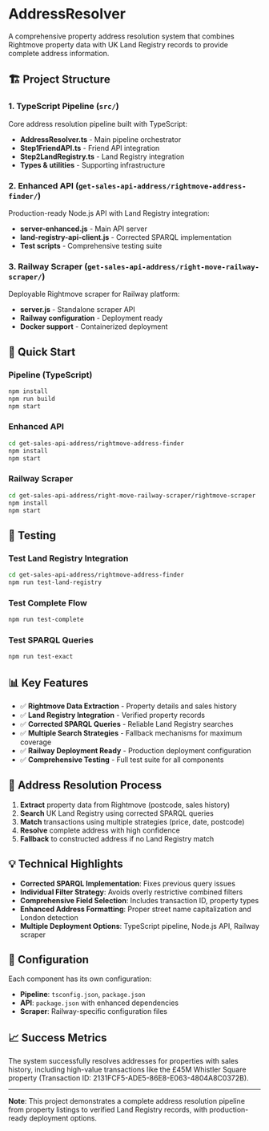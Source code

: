 # AddressResolver

A comprehensive property address resolution system that combines Rightmove property data with UK Land Registry records to provide complete address information.

## 🏗️ **Project Structure**

### 1. **TypeScript Pipeline** (`src/`)
Core address resolution pipeline built with TypeScript:
- **AddressResolver.ts** - Main pipeline orchestrator
- **Step1FriendAPI.ts** - Friend API integration
- **Step2LandRegistry.ts** - Land Registry integration
- **Types & utilities** - Supporting infrastructure

### 2. **Enhanced API** (`get-sales-api-address/rightmove-address-finder/`)
Production-ready Node.js API with Land Registry integration:
- **server-enhanced.js** - Main API server
- **land-registry-api-client.js** - Corrected SPARQL implementation
- **Test scripts** - Comprehensive testing suite

### 3. **Railway Scraper** (`get-sales-api-address/right-move-railway-scraper/`)
Deployable Rightmove scraper for Railway platform:
- **server.js** - Standalone scraper API
- **Railway configuration** - Deployment ready
- **Docker support** - Containerized deployment

## 🚀 **Quick Start**

### Pipeline (TypeScript)
```bash
npm install
npm run build
npm start
```

### Enhanced API
```bash
cd get-sales-api-address/rightmove-address-finder
npm install
npm start
```

### Railway Scraper
```bash
cd get-sales-api-address/right-move-railway-scraper/rightmove-scraper
npm install
npm start
```

## 🧪 **Testing**

### Test Land Registry Integration
```bash
cd get-sales-api-address/rightmove-address-finder
npm run test-land-registry
```

### Test Complete Flow
```bash
npm run test-complete
```

### Test SPARQL Queries
```bash
npm run test-exact
```

## 📊 **Key Features**

- ✅ **Rightmove Data Extraction** - Property details and sales history
- ✅ **Land Registry Integration** - Verified property records
- ✅ **Corrected SPARQL Queries** - Reliable Land Registry searches
- ✅ **Multiple Search Strategies** - Fallback mechanisms for maximum coverage
- ✅ **Railway Deployment Ready** - Production deployment configuration
- ✅ **Comprehensive Testing** - Full test suite for all components

## 🎯 **Address Resolution Process**

1. **Extract** property data from Rightmove (postcode, sales history)
2. **Search** UK Land Registry using corrected SPARQL queries
3. **Match** transactions using multiple strategies (price, date, postcode)
4. **Resolve** complete address with high confidence
5. **Fallback** to constructed address if no Land Registry match

## 💡 **Technical Highlights**

- **Corrected SPARQL Implementation**: Fixes previous query issues
- **Individual Filter Strategy**: Avoids overly restrictive combined filters
- **Comprehensive Field Selection**: Includes transaction ID, property types
- **Enhanced Address Formatting**: Proper street name capitalization and London detection
- **Multiple Deployment Options**: TypeScript pipeline, Node.js API, Railway scraper

## 🔧 **Configuration**

Each component has its own configuration:
- **Pipeline**: `tsconfig.json`, `package.json`
- **API**: `package.json` with enhanced dependencies
- **Scraper**: Railway-specific configuration files

## 📈 **Success Metrics**

The system successfully resolves addresses for properties with sales history, including high-value transactions like the £45M Whistler Square property (Transaction ID: 2131FCF5-ADE5-86E8-E063-4804A8C0372B).

---

**Note**: This project demonstrates a complete address resolution pipeline from property listings to verified Land Registry records, with production-ready deployment options.